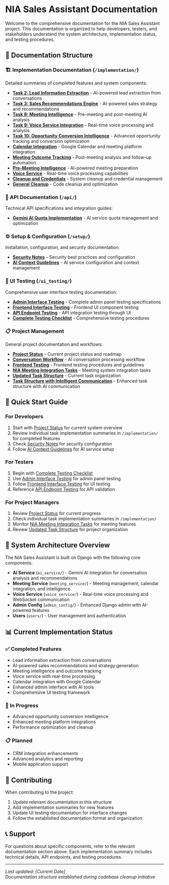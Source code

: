 # NIA Sales Assistant Documentation

Welcome to the comprehensive documentation for the NIA Sales Assistant project. This documentation is organized to help developers, testers, and stakeholders understand the system architecture, implementation status, and testing procedures.

## 📁 Documentation Structure

### 🏗️ Implementation Documentation (`/implementation/`)
Detailed summaries of completed features and system components:

- **[Task 2: Lead Information Extraction](implementation/TASK_2_IMPLEMENTATION_SUMMARY.md)** - AI-powered lead extraction from conversations
- **[Task 3: Sales Recommendations Engine](implementation/TASK_3_IMPLEMENTATION_SUMMARY.md)** - AI-powered sales strategy and recommendations
- **[Task 8: Meeting Intelligence](implementation/TASK_8_IMPLEMENTATION_SUMMARY.md)** - Pre-meeting and post-meeting AI analysis
- **[Task 9: Voice Service Integration](implementation/TASK_9_IMPLEMENTATION_SUMMARY.md)** - Real-time voice processing and analysis
- **[Task 10: Opportunity Conversion Intelligence](implementation/TASK_10_OPPORTUNITY_CONVERSION_INTELLIGENCE_SUMMARY.md)** - Advanced opportunity tracking and conversion optimization
- **[Calendar Integration](implementation/CALENDAR_INTEGRATION_IMPLEMENTATION_SUMMARY.md)** - Google Calendar and meeting platform integration
- **[Meeting Outcome Tracking](implementation/MEETING_OUTCOME_TRACKING_IMPLEMENTATION_SUMMARY.md)** - Post-meeting analysis and follow-up automation
- **[Pre-Meeting Intelligence](implementation/PRE_MEETING_INTELLIGENCE_IMPLEMENTATION_SUMMARY.md)** - AI-powered meeting preparation
- **[Voice Service](implementation/VOICE_SERVICE_IMPLEMENTATION_SUMMARY.md)** - Real-time voice processing capabilities
- **[Cleanup and Credentials](implementation/CLEANUP_AND_CREDENTIALS_SUMMARY.md)** - System cleanup and credential management
- **[General Cleanup](implementation/CLEANUP_SUMMARY.md)** - Code cleanup and optimization

### 🔌 API Documentation (`/api/`)
Technical API specifications and integration guides:

- **[Gemini AI Quota Implementation](api/GEMINI_QUOTA_IMPLEMENTATION.md)** - AI service quota management and optimization

### ⚙️ Setup & Configuration (`/setup/`)
Installation, configuration, and security documentation:

- **[Security Notes](setup/SECURITY_NOTES.md)** - Security best practices and configuration
- **[AI Context Guidelines](setup/AI_CONTEXT_GUIDELINES_DOCUMENTATION.md)** - AI service configuration and context management

### 🧪 UI Testing (`/ui_testing/`)
Comprehensive user interface testing documentation:

- **[Admin Interface Testing](ui_testing/admin_interface_testing.md)** - Complete admin panel testing specifications
- **[Frontend Interface Testing](ui_testing/frontend_interface_testing.md)** - Frontend UI component testing
- **[API Endpoint Testing](ui_testing/api_endpoint_testing.md)** - API integration testing through UI
- **[Complete Testing Checklist](ui_testing/complete_testing_checklist.md)** - Comprehensive testing procedures

### 📋 Project Management
General project documentation and workflows:

- **[Project Status](PROJECT_STATUS.md)** - Current project status and roadmap
- **[Conversation Workflow](CONVERSATION_WORKFLOW.md)** - AI conversation processing workflow
- **[Frontend Testing](FRONTEND_TESTING.md)** - Frontend testing procedures and guidelines
- **[NIA Meeting Integration Tasks](NIA_MEETING_INTEGRATION_TASKS.md)** - Meeting system integration tasks
- **[Updated Task Structure](UPDATED_TASK_STRUCTURE.md)** - Current task organization
- **[Task Structure with Intelligent Communication](UPDATED_TASK_STRUCTURE_WITH_INTELLIGENT_COMMUNICATION.md)** - Enhanced task structure with AI communication

## 🚀 Quick Start Guide

### For Developers
1. Start with [Project Status](PROJECT_STATUS.md) for current system overview
2. Review individual task implementation summaries in `/implementation/` for completed features
3. Check [Security Notes](setup/SECURITY_NOTES.md) for security configuration
4. Follow [AI Context Guidelines](setup/AI_CONTEXT_GUIDELINES_DOCUMENTATION.md) for AI service setup

### For Testers
1. Begin with [Complete Testing Checklist](ui_testing/complete_testing_checklist.md)
2. Use [Admin Interface Testing](ui_testing/admin_interface_testing.md) for admin panel testing
3. Follow [Frontend Interface Testing](ui_testing/frontend_interface_testing.md) for UI testing
4. Reference [API Endpoint Testing](ui_testing/api_endpoint_testing.md) for API validation

### For Project Managers
1. Review [Project Status](PROJECT_STATUS.md) for current progress
2. Check individual task implementation summaries in `/implementation/`
3. Monitor [NIA Meeting Integration Tasks](NIA_MEETING_INTEGRATION_TASKS.md) for meeting features
4. Review [Updated Task Structure](UPDATED_TASK_STRUCTURE.md) for project organization

## 🔄 System Architecture Overview

The NIA Sales Assistant is built on Django with the following core components:

- **AI Service** (`ai_service/`) - Gemini AI integration for conversation analysis and recommendations
- **Meeting Service** (`meeting_service/`) - Meeting management, calendar integration, and intelligence
- **Voice Service** (`voice_service/`) - Real-time voice processing and WebSocket communication
- **Admin Config** (`admin_config/`) - Enhanced Django admin with AI-powered features
- **Users** (`users/`) - User management and authentication

## 📊 Current Implementation Status

### ✅ Completed Features
- Lead information extraction from conversations
- AI-powered sales recommendations and strategy generation
- Meeting intelligence and outcome tracking
- Voice service with real-time processing
- Calendar integration with Google Calendar
- Enhanced admin interface with AI tools
- Comprehensive UI testing framework

### 🔄 In Progress
- Advanced opportunity conversion intelligence
- Enhanced meeting platform integrations
- Performance optimization and cleanup

### 📋 Planned
- CRM integration enhancements
- Advanced analytics and reporting
- Mobile application support

## 🤝 Contributing

When contributing to the project:

1. Update relevant documentation in this structure
2. Add implementation summaries for new features
3. Update UI testing documentation for interface changes
4. Follow the established documentation format and organization

## 📞 Support

For questions about specific components, refer to the relevant documentation section above. Each implementation summary includes technical details, API endpoints, and testing procedures.

---

*Last updated: [Current Date]*  
*Documentation structure established during codebase cleanup initiative*